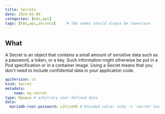 ```yaml
---
title: Secrets
date: 2024-05-09
categories: [k8s,api]
tags: [k8s,api,secrets]     # TAG names should always be lowercase
---
```


## What

A Secret is an object that contains a small amount of sensitive data such as a password, a token, or a key. Such information might otherwise be put in a Pod specification or in a container image. Using a Secret means that you don't need to include confidential data in your application code.

```yaml
apiVersion: v1
kind: Secret
metadata:
    name: my-secret
type: Opaque # arbitrary user-defined data
data:
  mariadb-root-password: c2VjcmV0 # Encoded value: echo -n 'secret'|base64
```

